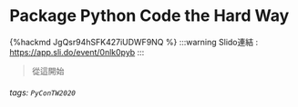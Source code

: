 # Package Python Code the Hard Way

{%hackmd JgQsr94hSFK427iUDWF9NQ %}
:::warning
Slido連結 : https://app.sli.do/event/0nlk0pyb
:::
> 從這開始
      
###### tags: `PyConTW2020`

